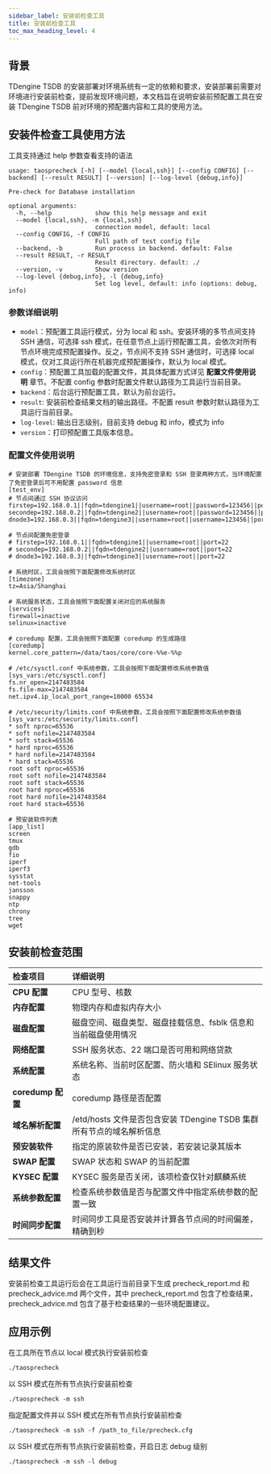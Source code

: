 ```yaml
---
sidebar_label: 安装前检查工具
title: 安装前检查工具
toc_max_heading_level: 4
---
```


## 背景

TDengine TSDB 的安装部署对环境系统有一定的依赖和要求，安装部署前需要对环境进行安装前检查，提前发现环境问题，本文档旨在说明安装前预配置工具在安装 TDengine TSDB 前对环境的预配置内容和工具的使用方法。 

## 安装件检查工具使用方法

工具支持通过 help 参数查看支持的语法

```help
usage: taosprecheck [-h] [--model {local,ssh}] [--config CONFIG] [--backend] [--result RESULT] [--version] [--log-level {debug,info}]

Pre-check for Database installation

optional arguments:
  -h, --help            show this help message and exit
  --model {local,ssh}, -m {local,ssh}
                        connection model, default: local
  --config CONFIG, -f CONFIG
                        Full path of test config file
  --backend, -b         Run process in backend. default: False
  --result RESULT, -r RESULT
                        Result directory. default: ./
  --version, -v         Show version
  --log-level {debug,info}, -l {debug,info}
                        Set log level, default: info (options: debug, info)
```

### 参数详细说明

- `model`：预配置工具运行模式，分为 local 和 ssh。安装环境的多节点间支持 SSH 通信，可选择 ssh 模式，在任意节点上运行预配置工具，会依次对所有节点环境完成预配置操作。反之，节点间不支持 SSH 通信时，可选择 local 模式，仅对工具运行所在机器完成预配置操作，默认为 local 模式。
- `config`：预配置工具加载的配置文件，其具体配置方式详见 **配置文件使用说明** 章节。不配置 config 参数时配置文件默认路径为工具运行当前目录。
- `backend`：后台运行预配置工具，默认为前台运行。
- `result`: 安装前检查结果文档的输出路径。不配置 result 参数时默认路径为工具运行当前目录。
- `log-level`: 输出日志级别，目前支持 debug 和 info，模式为 info
- `version`：打印预配置工具版本信息。

### 配置文件使用说明

```config
# 安装部署 TDengine TSDB 的环境信息，支持免密登录和 SSH 登录两种方式，当环境配置了免密登录后可不用配置 password 信息
[test_env]
# 节点间通过 SSH 协议访问
firstep=192.168.0.1||fqdn=tdengine1||username=root||password=123456||port=22
secondep=192.168.0.2||fqdn=tdengine2||username=root||password=123456||port=22
dnode3=192.168.0.3||fqdn=tdengine3||username=root||username=123456||port=22

# 节点间配置免密登录
# firstep=192.168.0.1||fqdn=tdengine1||username=root||port=22
# secondep=192.168.0.2||fqdn=tdengine2||username=root||port=22
# dnode3=192.168.0.3||fqdn=tdengine3||username=root||port=22

# 系统时区，工具会按照下面配置修改系统时区
[timezone]
tz=Asia/Shanghai

# 系统服务状态，工具会按照下面配置关闭对应的系统服务
[services]
firewall=inactive
selinux=inactive

# coredump 配置，工具会按照下面配置 coredump 的生成路径
[coredump]
kernel.core_pattern=/data/taos/core/core-%%e-%%p

# /etc/sysctl.conf 中系统参数，工具会按照下面配置修改系统参数值
[sys_vars:/etc/sysctl.conf]
fs.nr_open=2147483584
fs.file-max=2147483584
net.ipv4.ip_local_port_range=10000 65534

# /etc/security/limits.conf 中系统参数，工具会按照下面配置修改系统参数值
[sys_vars:/etc/security/limits.conf]
* soft nproc=65536
* soft nofile=2147483584
* soft stack=65536
* hard nproc=65536
* hard nofile=2147483584
* hard stack=65536
root soft nproc=65536
root soft nofile=2147483584
root soft stack=65536
root hard nproc=65536
root hard nofile=2147483584
root hard stack=65536

# 预安装软件列表
[app_list]
screen
tmux
gdb
fio
iperf
iperf3
sysstat
net-tools
jansson
snappy
ntp
chrony
tree
wget
```
## 安装前检查范围

| **检查项目** | **详细说明** |
|:--|:----------|
| **CPU 配置** | CPU 型号、核数 |
| **内存配置** | 物理内存和虚拟内存大小 |
| **磁盘配置** | 磁盘空间、磁盘类型、磁盘挂载信息、fsblk 信息和当前磁盘使用情况 |
| **网络配置** | SSH 服务状态、22 端口是否可用和网络贷款 |   
| **系统配置** | 系统名称、当前时区配置、防火墙和 SElinux 服务状态 | 
| **coredump 配置** | coredump 路径是否配置 | 
| **域名解析配置** | /etd/hosts 文件是否包含安装 TDengine TSDB 集群所有节点的域名解析信息 | 
| **预安装软件** | 指定的原装软件是否已安装，若安装记录其版本 |
| **SWAP 配置** | SWAP 状态和 SWAP 的当前配置 |
| **KYSEC 配置** | KYSEC 服务是否关闭，该项检查仅针对麒麟系统 |
| **系统参数配置** | 检查系统参数值是否与配置文件中指定系统参数的配置一致 |
| **时间同步配置** | 时间同步工具是否安装并计算各节点间的时间偏差，精确到秒 |

## 结果文件
安装前检查工具运行后会在工具运行当前目录下生成 precheck_report.md 和 precheck_advice.md 两个文件，其中 precheck_report.md 包含了检查结果，precheck_advice.md 包含了基于检查结果的一些环境配置建议。

## 应用示例

在工具所在节点以 local 模式执行安装前检查
```
./taosprecheck
```
以 SSH 模式在所有节点执行安装前检查
```
./taosprecheck -m ssh
```
指定配置文件并以 SSH 模式在所有节点执行安装前检查
```
./taosprecheck -m ssh -f /path_to_file/precheck.cfg
```
以 SSH 模式在所有节点执行安装前检查，开启日志 debug 级别
```
./taosprecheck -m ssh -l debug
```